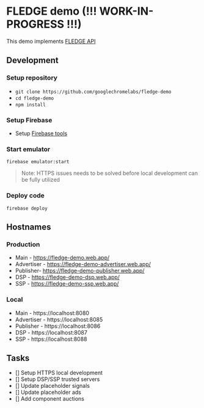 # FLEDGE demo (!!! WORK-IN-PROGRESS !!!)

This demo implements [FLEDGE API](https://developer.chrome.com/blog/fledge-api/)

## Development

### Setup repository

- `git clone https://github.com/googlechromelabs/fledge-demo`
- `cd fledge-demo`
- `npm install`

### Setup Firebase

- Setup [Firebase tools](https://github.com/firebase/firebase-tools)

### Start emulator

```
firebase emulator:start
```

> Note: HTTPS issues needs to be solved before local development can be fully utilized

### Deploy code

```
firebase deploy
```

## Hostnames

### Production

- Main - https://fledge-demo.web.app/
- Advertiser - https://fledge-demo-advertiser.web.app/
- Publisher- https://fledge-demo-publisher.web.app/
- DSP - https://fledge-demo-dsp.web.app/
- SSP - https://fledge-demo-ssp.web.app/

### Local


- Main - https://localhost:8080
- Advertiser - https://localhost:8085
- Publisher - https://localhost:8086
- DSP - https://localhost:8087
- SSP - https://localhost:8088

## Tasks

- [] Setup HTTPS local development
- [] Setup DSP/SSP trusted servers
- [] Update placeholder signals
- [] Update placeholder ads
- [] Add component auctions
